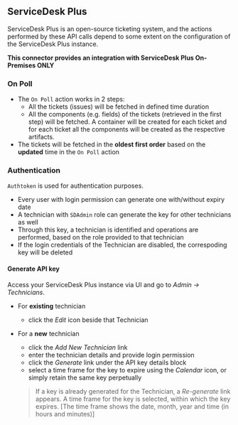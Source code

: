 [comment]: # " File: README.md"
[comment]: # "  Copyright (c) 2024 Splunk Inc."
[comment]: # ""
[comment]: # "  Licensed under Apache 2.0 (https://www.apache.org/licenses/LICENSE-2.0.txt)"
[comment]: # ""
## ServiceDesk Plus

ServiceDesk Plus is an open-source ticketing system, and the actions performed by these API calls depend to
some extent on the configuration of the ServiceDesk Plus instance.

**This connector provides an integration with ServiceDesk Plus On-Premises ONLY**

### On Poll

-   The `On Poll` action works in 2 steps: 
    * All the tickets (issues) will be fetched in defined time duration
    * All the components (e.g. fields) of the tickets (retrieved in the first step) will be fetched. A container will be created for each ticket and for each ticket all the components will be created as the respective artifacts.
-   The tickets will be fetched in the **oldest first order** based on the **updated** time in the `On Poll` action


### Authentication

`Authtoken` is used for authentication purposes.

* Every user with login permission can generate one with/without expiry date
* A technician with `SDAdmin` role can generate the key for other technicians as well
* Through this key, a technician is identified and operations are performed, based on the role provided to that technician 
* If the login credentials of the Technician are disabled, the correspoding key will be deleted

#### Generate API key

Access your ServiceDesk Plus instance via UI and go to *Admin -> Technicians*.

* For **existing** technician
    * click the *Edit* icon beside that Technician
* For a **new** technician
    * click the *Add New Technician* link
    * enter the technician details and provide login permission 
    * click the *Generate* link under the API key details block 
    * select a time frame for the key to expire using the *Calendar* icon, or simply retain the same key perpetually 
    
    > If a key is already generated for the Technician, a *Re-generate* link appears. A time frame for the key is selected, within which the key expires. [The time frame shows the date, month, year and time (in hours and minutes)]